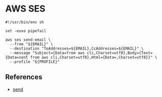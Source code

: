 # AWS SES

```shell
#!/usr/bin/env sh

set -euxo pipefail

aws ses send-email \
  --from "${EMAIL}" \
  --destination "ToAddresses=${EMAIL},CcAddresses=${EMAIL}" \
  --message "Subject={Data=from aws cli,Charset=utf8},Body={Text={Data=sent from aws cli,Charset=utf8},Html={Data=,Charset=utf8}}" \
  --profile "${PROFILE}"
```

## References

- [send](https://docs.aws.amazon.com/cli/latest/reference/ses/send-email.html)
